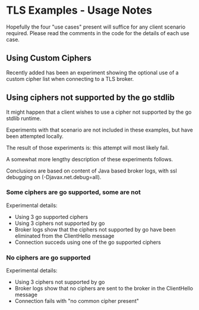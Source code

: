 # TLS Examples - Usage Notes

Hopefully the four "use cases" present will suffice for any client scenario
required.  Please read the comments in the code for the details of each use case.

## Using Custom Ciphers

Recently added has been an experiment showing the optional use of a custom
cipher list when connecting to a TLS broker.

## Using ciphers not supported by the go stdlib

It might happen that a client wishes to use a cipher not supported by the
go stdlib runtime.

Experiments with that scenario are not included in these examples, but have been
attempted locally.

The result of those experiments is: this attempt will most likely fail.

A somewhat more lengthy description of these experiments follows.

Conclusions are based on content of Java based broker logs, with ssl
debugging on (-Djavax.net.debug=all).

### Some ciphers are go supported, some are not

Experimental details:

* Using 3 go supported ciphers
* Using 3 ciphers not supported by go
* Broker logs show that the ciphers not supported by go have
  been eliminated from the ClientHello message
* Connection succeds using one of the go supported ciphers

### No ciphers are go supported

Experimental details:

* Using 3 ciphers not supported by go
* Broker logs show that no ciphers are sent to the broker in the ClientHello
  message
* Connection fails with "no common cipher present"

